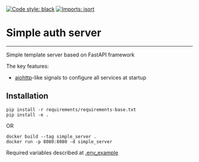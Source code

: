 [![Code style: black](https://img.shields.io/badge/code%20style-black-000000.svg)](https://github.com/psf/black)
[![Imports: isort](https://img.shields.io/badge/%20imports-isort-%231674b1?style=flat&labelColor=ef8336)](https://pycqa.github.io/isort/)
# Simple auth server
***
Simple template server based on FastAPI framework

The key features:
+ [aiohttp](https://docs.aiohttp.org/en/v3.7.4/web_advanced.html#aiohttp-web-signals)-like signals to configure all services at startup

## Installation
```
pip install -r requirements/requirements-base.txt
pip install -e .
```
 OR
 
```
docker build --tag simple_server .
docker run -p 8080:8080 -d simple_server
```

Required variables described at [.env_example](./.env_example)